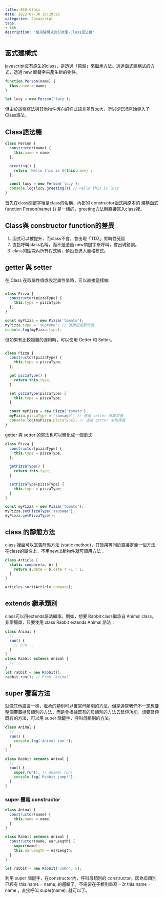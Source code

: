 ```yaml
---
title: ES6 Class
date: 2022-07-30 16:29:26
categories: Javascript
tags: 
- ES6
description: '使用建構式自訂原型-Class語法糖'
---
```


## 函式建構式

javascript沒有原生的class，是透過「原型」來繼承方法。透過函式建構式的方式，透過 new 關鍵字來產生新的物件。

``` js
function Person(name) {
  this.name = name;
}

let lucy = new Person('lucy');
```
但由於這種寫法與其他物件導向的程式語言差異太大，所以從ES6開始導入了Class語法。

## Class語法糖

``` js
class Person {
  constructor(name) {
    this.name = name;
  };

  greeting() {
    return `Hello this is ${this.name}`;
  };

  const lucy = new Person('lucy');
  console.log(lucy.greeting()) // Hello this is lucy
}

```

首先在class關鍵字後是class的名稱，內部的 constructor函式與原本的 建構函式 function Person(name) {} 是一樣的，greeting方法則直接寫入class裡。

## Class與 constructor function的差異

1. 函式可以被提升，而class不會，會出現「TDZ」暫時性死區
2. 直接呼叫class名稱，而不是透過 new關鍵字來呼叫，會出現錯誤。
3. class的區塊內所有程式碼，預設會進入嚴格模式。

## getter 與 setter

在 Class 在取屬性值或設定屬性值時，可以直接這樣做:

``` js

class Pizza {
  constructor(pizzaType) {
    this.type = pizzaType;
  };
}

const myPizza = new Pizza('tomato');
myPizza.type = 'supreme'; // 直接設定新的值
console.log(myPizza.type);
```

但如果有比較複雜的運用時，可以使用 Getter 和 Setter。

``` js

class Pizza {
  constructor(pizzaType) {
    this.type = pizzaType;
  };

  get pizzaType() {
    return this.type;
  }

  set pizzaType(pizzaType) {
    this.type = pizzaType;
  }

  const myPizza = new Pizza('tomato');
  myPizza.pizzaType = 'sausage'; // 透過 setter 來設定值
  console.log(myPizza.pizzaType); // 透過 getter 來取得值
}
```

getter 與 setter 的寫法也可以簡化成一個函式

``` js
class Pizza {
  constructor(pizzaType) {
    this.type = pizzaType;
  };

  getPizzaType() {
    return this.type;
  }

  setPizzaType(pizzaType) {
    this.type = pizzaType;
  }
}

const myPizza = new Pizza('tomato');
myPizza.setPizzaType('sausage');
myPizza.getPizzaType();
```


## class 的靜態方法

class 裡面可以宣告靜態方法 (static method)，其效果等同於直接定義一個方法在class的屬性上，不用new出新物件就可調用方法：

``` js
class Article {
  static compare(a, b) {
    return a.date < b.date ? -1 : 1;
  }
}

articles.sort(Article.compare);
```

## extends 繼承類別

class可以用extends語法繼承。例如，想要 Rabbit class繼承自 Animal class。非常簡單，只要使用 class Rabbit extends Animal 語法：

``` js
class Animal {
  // ...
  run() {
    // Run...
  }
}
class Rabbit extends Animal {
  // ...
}
let rabbit = new Rabbit();
rabbit.run(); // From `Animal`
```

## super 覆寫方法

就像其他語言一樣，繼承的類別可以覆寫母類別的方法，但是通常我們不一定想要整個覆蓋掉母類別的方法，而是會根據既有的母類別的方法去延伸功能。想要延伸既有的方法，可以用 super 關鍵字，呼叫母類別的方法。

``` js
class Animal {
  // ...
  run() {
    console.log('Animal run!');
  }
}

class Rabbit extends Animal {
  // ...
  run() {
    super.run(); // Animal run!
    console.log('Rabbit jump!');
  }
}
```

### super 覆寫 constructor

``` js
class Animal {
  constructor(name) {
    this.name = name;
  }
}

class Rabbit extends Animal {
  constructor(name, earLength) {
    super(name);
    this.earLength = earLength;
  }
}

let rabbit = new Rabbit('John', 5);
```

利用 super 關鍵字，在constructor內，呼叫母類別的 constructor。因為母類別已經有 this.name = name; 的邏輯了，不需要在子類別重寫一次 this.name = name ，直接呼叫 super(name); 就可以了。









